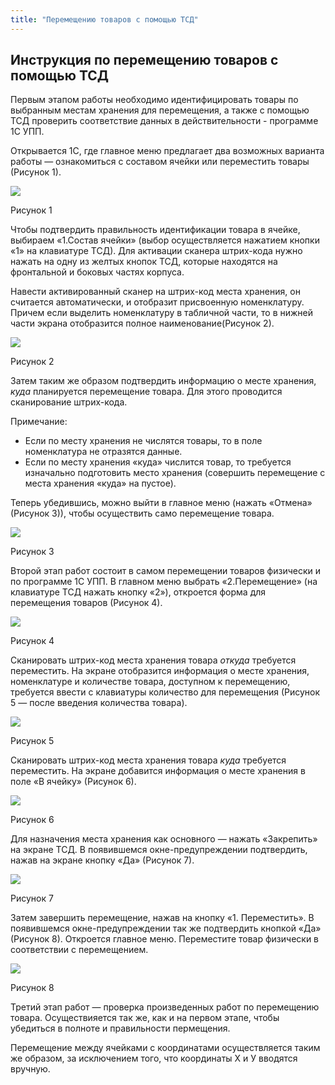 ```yaml
---
title: "Перемещению товаров с помощью ТСД"
---
```


## Инструкция по перемещению товаров с помощью ТСД

Первым этапом работы необходимо идентифицировать товары по выбранным местам хранения для перемещения, а также с помощью ТСД проверить соответствие данных в действительности - программе 1С УПП.

Открывается 1С, где главное меню предлагает два возможных варианта работы — ознакомиться с составом ячейки или переместить товары (Рисунок 1).

![](_attach/lu257883v0boa_tmp_491b322cc5970c7b.jpg)

Рисунок 1

Чтобы подтвердить правильность идентификации товара в ячейке, выбираем «1.Состав ячейки» (выбор осуществляется нажатием кнопки «1» на клавиатуре ТСД). Для активации сканера штрих-кода нужно нажать на одну из желтых кнопок ТСД, которые находятся на фронтальной и боковых частях корпуса.

Навести активированный сканер на штрих-код места хранения, он считается автоматически, и отобразит присвоенную номенклатуру. Причем если выделить номенклатуру в табличной части, то в нижней части экрана отобразится полное наименование(Рисунок 2).

![](_attach/lu257883v0boa_tmp_cc9e02e37d750ccb.jpg)

Рисунок 2

Затем таким же образом подтвердить информацию о месте хранения, _куда_ планируется перемещение товара. Для этого проводится сканирование штрих-кода.

Примечание:

- Если по месту хранения не числятся товары, то в поле номенклатура не отразятся данные.
- Если по месту хранения «куда» числится товар, то требуется изначально подготовить место хранения (совершить перемещение с места хранения «куда» на пустое).

Теперь убедившись, можно выйти в главное меню (нажать «Отмена» (Рисунок 3)), чтобы осуществить само перемещение товара.

![](_attach/lu257883v0boa_tmp_7f44c3132eee51c8.png)

Рисунок 3

Второй этап работ состоит в самом перемещении товаров физически и по программе 1С УПП. В главном меню выбрать «2.Перемещение» (на клавиатуре ТСД нажать кнопку «2»), откроется форма для перемещения товаров (Рисунок 4).

![](_attach/lu257883v0boa_tmp_e43eb0c827eaa14.jpg)

Рисунок 4

Сканировать штрих-код места хранения товара _откуда_ требуется переместить. На экране отобразится информация о месте хранения, номенклатуре и количестве товара, доступном к перемещению, требуется ввести с клавиатуры количество для перемещения (Рисунок 5 — после введения количества товара).

![](_attach/lu257883v0boa_tmp_f53693f8f485420a.jpg)

Рисунок 5

Сканировать штрих-код места хранения товара _куда_ требуется переместить. На экране добавится информация о месте хранения в поле «В ячейку» (Рисунок 6).

![](_attach/lu257883v0boa_tmp_3ee37af8cb7fa004.png)

Рисунок 6

Для назначения места хранения как основного — нажать «Закрепить» на экране ТСД. В появившемся окне-предупреждении подтвердить, нажав на экране кнопку «Да» (Рисунок 7).

![](_attach/lu257883v0boa_tmp_f5b656f09099c5a1.png)

Рисунок 7

Затем завершить перемещение, нажав на кнопку «1. Переместить». В появившемся окне-предупреждении так же подтвердить кнопкой «Да» (Рисунок 8). Откроется главное меню. Переместите товар физически в соответствии с перемещением.

![](_attach/lu257883v0boa_tmp_df1882c1e3da4b71.png)

Рисунок 8

Третий этап работ — проверка произведенных работ по перемещению товара. Осуществияется так же, как и на первом этапе, чтобы убедиться в полноте и правильности пермещения.

Перемещение между ячейками с координатами осуществляется таким же образом, за исключением того, что координаты Х и У вводятся вручную.